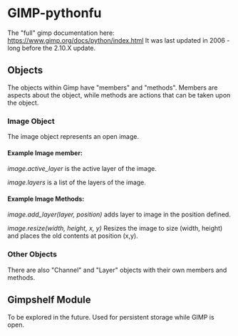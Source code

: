 # GIMP-pythonfu

The "full" gimp documentation here: https://www.gimp.org/docs/python/index.html
It was last updated in 2006 - long before the 2.10.X update. 

## Objects

The objects within Gimp have "members" and "methods". Members are aspects about the object, while methods are actions that can be taken upon the object.

### Image Object

The image object represents an open image. 

#### Example Image member:
_image.active_layer_ is the active layer of the image. 

_image.layers_ is a list of the layers of the image.

#### Example Image Methods:
_image.add_layer(layer, position)_ adds layer to image in the position defined.

_image.resize(width, height, x, y)_ Resizes the image to size (width, height) and places the old contents at position (x,y).

### Other Objects
There are also "Channel" and "Layer" objects with their own members and methods.

## Gimpshelf Module
To be explored in the future. Used for persistent storage while GIMP is open.

